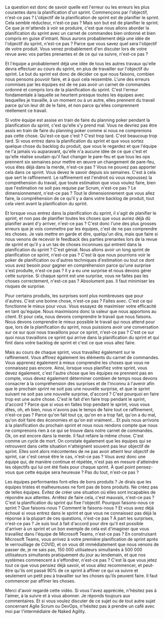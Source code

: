 La question est donc de savoir quelle est l'erreur ou les erreurs les plus courantes dans la planification d'un sprint. Commençons par l'objectif, n'est-ce pas ? L'objectif de la planification de sprint est de planifier le sprint. Cela semble réducteur, n'est-ce pas ? Mais son but est de planifier le sprint. Ce que je m'attends à voir se produire, c'est que nous allons aborder la planification du sprint avec un carnet de commandes bien ordonné et bien compris en guise d'intrant. Nous aurons probablement déjà une idée de l'objectif du sprint, n'est-ce pas ? Parce que vous savez quel sera l'objectif de votre produit. Vous venez probablement d'en discuter lors de votre revue avec vos parties prenantes et de ce qui va suivre, n'est-ce pas ?

Et l'équipe a probablement déjà une idée de tous les autres travaux qu'elle devra effectuer au cours du sprint, en plus de travailler sur l'objectif du sprint. Le but du sprint est donc de décider ce que nous faisons, combien nous pensons pouvoir faire, et à quoi cela ressemble. L'une des erreurs commises par les équipes est de ne pas avoir un carnet de commandes ordonné et compris lors de la planification du sprint. C'est l'erreur fondamentale à laquelle se heurtent presque toutes les équipes avec lesquelles je travaille, à un moment ou à un autre, elles prennent du travail parce qu'on leur dit de le faire, et non parce qu'elles comprennent réellement ce travail.

Si votre équipe est assise en train de faire du planning poker pendant la planification du sprint, c'est qu'elle s'y prend mal. Vous ne devriez pas être assis en train de faire du planning poker comme si nous ne comprenions pas cette chose. Qu'est-ce que c'est ? C'est trop tard. C'est beaucoup trop tard. Si vous entrez dans la planification du sprint et que vous sortez quelque chose du backlog du produit, que vous le regardez et que l'équipe ne l'a jamais vu auparavant, qu'elle n'a aucune idée de ce que c'est et qu'elle réalise soudain qu'il faut changer le pare-feu et que tous les ops prennent six semaines pour mettre en œuvre un changement de pare-feu, vous êtes déjà dans la merde, n'est-ce pas ? Vous ne pouvez pas apporter cela dans ce sprint. Vous devez le savoir depuis six semaines. C'est à cela que sert le raffinement. Le raffinement est l'endroit où vous repoussez la compréhension du travail, que toute estimation que vous voulez faire, bien que l'estimation ne soit pas requise par Scrum, n'est-ce pas ? Le dimensionnement, n'est-ce pas ? Tout le dimensionnement que vous allez faire, la compréhension de ce qu'il y a dans votre backlog de produit, tout cela vient avant la planification du sprint.

Et lorsque vous entrez dans la planification du sprint, il s'agit de planifier le sprint, et non pas de planifier toutes les choses que vous auriez déjà dû planifier avant d'y arriver, n'est-ce pas ? C'est donc l'une des plus grosses erreurs que je vois commettre par les équipes, c'est de ne pas comprendre les choses. Je vais mettre en garde et dire, quelqu'un dira, mais que faire si nous venons de recevoir le feedback des parties prenantes lors de la revue de sprint et qu'il y a un tas de choses inconnues qui entrent dans la planification du sprint ? C'est génial. Nous allons avoir un long sprint de planification ce sprint, n'est-ce pas ? C'est là que nous pourrions voir le poker de planification ou d'autres techniques d'estimation ou tout ce dont vous avez besoin pour gagner en compréhension parce qu'une surprise s'est produite, n'est-ce pas ? Il y a eu une surprise et nous devons gérer cette surprise. Si chaque sprint est une surprise, vous ne faites pas les choses correctement, n'est-ce pas ? Absolument pas. Il faut minimiser les risques de surprise.

Pour certains produits, les surprises sont plus nombreuses que pour d'autres. C'est une bonne chose, n'est-ce pas ? Faites avec. C'est ce qui fonctionne le mieux pour vous. Vous essayez de maximiser votre efficacité en tant qu'équipe. Nous maximisons donc la valeur que nous apportons au client. Et pour cela, nous devons comprendre le travail que nous faisons. Nous devons comprendre le mieux possible le travail qui nous attend pour que, lors de la planification du sprint, nous puissions avoir une conversation sur ce sur quoi nous travaillons pour ce sprint, n'est-ce pas ? C'est ce sur quoi nous travaillons ce sprint qui arrive dans la planification du sprint et qui finit dans votre backlog de sprint et c'est ce que vous allez faire.

Mais au cours de chaque sprint, vous travaillez également sur le raffinement. Vous affinez également les éléments du carnet de commandes. Vous apprenez également à mieux comprendre les choses que vous ne connaissez pas encore. Ainsi, lorsque vous planifiez votre sprint, vous devez également, c'est l'autre chose que les équipes ne prennent pas en compte, vous devez également déterminer combien de temps nous devons consacrer à la compréhension des surprises et de l'inconnu à l'avenir afin que le prochain sprint ne soit pas une nouvelle surprise, et que le sprint suivant ne soit pas une nouvelle surprise, d'accord ? C'est pourquoi en faire trop est une autre chose. C'est le fait d'en faire trop pendant le sprint, d'accord ? Parce que si vous en faites trop pendant le sprint, vous vous dites, oh, eh bien, nous n'avons pas le temps de faire tout ce raffinement, n'est-ce pas ? Parce qu'on fait tout ça, qu'on en a trop fait, qu'on a du mal, qu'on doit faire des économies et qu'on est vraiment... Et puis nous arrivons à la planification du prochain sprint et nous nous rendons compte que nous ne comprenons rien à ce qui se trouve dans notre carnet de commandes. Ok, on est encore dans la merde. Il faut refaire la même chose. C'est comme un cycle de mort. On constate également que les équipes qui se retrouvent dans cette situation n'atteignent souvent pas leur objectif de sprint. Elles sont alors mécontentes de ne pas avoir atteint leur objectif de sprint, car c'est censé être le cas, n'est-ce pas ? Vous avez donc une équipe qui, de manière continue et répétée, n'est pas en mesure d'atteindre les objectifs qui lui ont été fixés pour chaque sprint. À quel point pensez-vous que cette équipe sera heureuse ? Pas du tout, n'est-ce pas ?

Les équipes performantes font-elles de bons produits ? Je dirais que les équipes tristes et malheureuses ne font pas de bons produits. Ne créez pas de telles équipes. Évitez de créer une situation où elles sont incapables de répondre aux attentes. Arrêtez de faire cela, c'est mauvais, n'est-ce pas ? C'est la planification du sprint qui fixe l'objectif. Pourquoi faisons-nous ce sprint ? Que faisons-nous ? Comment le faisons-nous ? Et vous avez déjà échoué si vous entrez dans le sprint et que vous ne connaissez pas déjà la réponse à la plupart de ces questions, n'est-ce pas ? À part les surprises, n'est-ce pas ? Je suis tout à fait d'accord pour dire qu'il est possible d'arriver à un sprint et un bon exemple de cela est d'imaginer que vous travaillez dans l'équipe de Microsoft Teams, n'est-ce pas ? En construisant Microsoft Teams, vous arrivez à votre première planification de sprint après le verrouillage de COVID, et on vous dit immédiatement que nous venons de passer de, je ne sais pas, 150 000 utilisateurs simultanés à 500 000 utilisateurs simultanés pratiquement du jour au lendemain, et que nos systèmes commencent à s'effondrer, n'est-ce pas ? C'est là que vous jetez tout ce que vous pensiez déjà savoir, et vous allez recommencer, et peut-être qu'ils ont passé 90% de ce sprint à affiner ce qui va suivre et seulement un petit peu à travailler sur les choses qu'ils peuvent faire. Il faut commencer par affiner les choses.

Merci d'avoir regardé cette vidéo. Si vous l'avez appréciée, n'hésitez pas à l'aimer, à la suivre et à vous abonner. Je réponds toujours aux commentaires. Et si vous voulez discuter de ce sujet ou de tout autre sujet concernant Agile Scrum ou DevOps, n'hésitez pas à prendre un café avec moi par l'intermédiaire de Naked Agility.